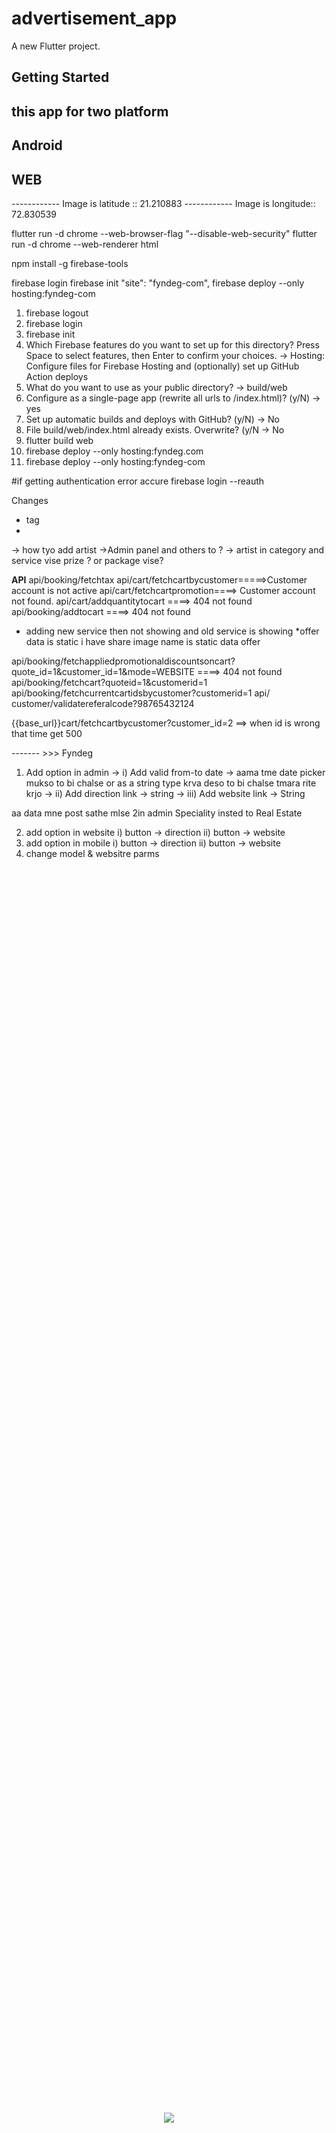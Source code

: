 # advertisement_app

A new Flutter project.

## Getting Started

## this app for two platform
## Android
## WEB

------------ Image is latitude :: 21.210883
------------ Image is longitude:: 72.830539

flutter run -d chrome --web-browser-flag "--disable-web-security"
flutter run -d chrome --web-renderer html

npm install -g firebase-tools

firebase login
firebase init
"site": "fyndeg-com",
firebase deploy --only hosting:fyndeg-com


1) firebase logout
2) firebase login
3) firebase init
4) Which Firebase features do you want to set up for this directory? Press Space to select features, then Enter to confirm your choices.
   -> Hosting: Configure files for Firebase Hosting and (optionally) set up GitHub Action deploys
5) What do you want to use as your public directory?
   -> build/web
6) Configure as a single-page app (rewrite all urls to /index.html)? (y/N)
   -> yes
7) Set up automatic builds and deploys with GitHub? (y/N) 
   -> No
8) File build/web/index.html already exists. Overwrite? (y/N
    -> No
9) flutter build web
10) firebase deploy --only hosting:fyndeg.com
10) firebase deploy --only hosting:fyndeg-com


#if getting authentication error accure
firebase login --reauth




Changes

- tag 
- 














-> how tyo add artist ->Admin panel and others to ?
-> artist in category and service vise prize ? or package vise?





**API**
api/booking/fetchtax
api/cart/fetchcartbycustomer=====>Customer account is not active
api/cart/fetchcartpromotion====> Customer account not found.
api/cart/addquantitytocart ====> 404 not found
api/booking/addtocart ====> 404 not found


* adding new service then not showing and old service is showing
  *offer data is static i have share image name is static data offer




api/booking/fetchappliedpromotionaldiscountsoncart?quote_id=1&customer_id=1&mode=WEBSITE ====> 404 not found
api/booking/fetchcart?quoteid=1&customerid=1
api/booking/fetchcurrentcartidsbycustomer?customerid=1
api/ customer/validatereferalcode?98765432124





{{base_url}}cart/fetchcartbycustomer?customer_id=2  ==> when id is wrong that time get 500







-------  >>> Fyndeg 


1) Add option in admin
-> i) Add  valid from-to  date -> aama tme date picker mukso to bi chalse or as a string type krva deso to bi chalse 
tmara rite krjo
-> ii) Add direction link -> string
-> iii) Add website link -> String


aa data mne post sathe mlse 
2in admin Speciality  insted to Real Estate









2) add option in website 
i) button -> direction
ii) button -> website
3) add option in mobile
i) button -> direction
ii) button -> website
4) change  model & websitre parms




<div id="loading_indicator" class="container"
     style="height: 100vh;; display:flex; justify-content: center; align-items: center;">
  <img class="indicator" src="./asset/wave_animation.mp4" />
</div>